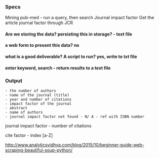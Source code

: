 ### Specs

Mining pub-med - run a query, then search
Journal impact factor
Get the article journal factor through JCR

#### Are we storing the data? persisting this in storage? - text file
#### a web form to present this data? no
#### what is a good deliverable? A script to run? yes, write to txt file
#### enter keyword, search - return results to a text file

### Output
    - the number of authors
    - name of the journal (title)
    - year and number of citations
    - impact factor of the journal
    - abstract
    - name of authors
    - journal impact factor not found - N/ A - ref with ISBN number

journal impact factor - number of citations

cite factor - index [a-Z]

http://www.analyticsvidhya.com/blog/2015/10/beginner-guide-web-scraping-beautiful-soup-python/